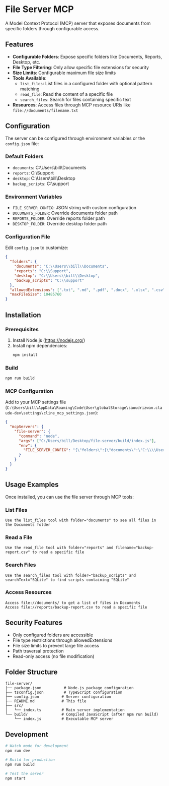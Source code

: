 # File Server MCP

A Model Context Protocol (MCP) server that exposes documents from specific folders through configurable access.

## Features

- **Configurable Folders**: Expose specific folders like Documents, Reports, Desktop, etc.
- **File Type Filtering**: Only allow specific file extensions for security
- **Size Limits**: Configurable maximum file size limits
- **Tools Available**:
  - `list_files`: List files in a configured folder with optional pattern matching
  - `read_file`: Read the content of a specific file
  - `search_files`: Search for files containing specific text
- **Resources**: Access files through MCP resource URIs like `file://documents/filename.txt`

## Configuration

The server can be configured through environment variables or the `config.json` file:

### Default Folders
- `documents`: C:\Users\bill\Documents
- `reports`: C:\Support  
- `desktop`: C:\Users\bill\Desktop
- `backup_scripts`: C:\support

### Environment Variables
- `FILE_SERVER_CONFIG`: JSON string with custom configuration
- `DOCUMENTS_FOLDER`: Override documents folder path
- `REPORTS_FOLDER`: Override reports folder path
- `DESKTOP_FOLDER`: Override desktop folder path

### Configuration File
Edit `config.json` to customize:
```json
{
  "folders": {
    "documents": "C:\\Users\\bill\\Documents",
    "reports": "C:\\Support",
    "desktop": "C:\\Users\\bill\\Desktop",
    "backup_scripts": "C:\\support"
  },
  "allowedExtensions": [".txt", ".md", ".pdf", ".docx", ".xlsx", ".csv", ".json", ".xml", ".log", ".ps1"],
  "maxFileSize": 10485760
}
```

## Installation

### Prerequisites
1. Install Node.js (https://nodejs.org/)
2. Install npm dependencies:
   ```bash
   npm install
   ```

### Build
```bash
npm run build
```

### MCP Configuration

Add to your MCP settings file (`C:\Users\bill\AppData\Roaming\Code\User\globalStorage\saoudrizwan.claude-dev\settings\cline_mcp_settings.json`):

```json
{
  "mcpServers": {
    "file-server": {
      "command": "node",
      "args": ["C:/Users/bill/Desktop/file-server/build/index.js"],
      "env": {
        "FILE_SERVER_CONFIG": "{\"folders\":{\"documents\":\"C:\\\\Users\\\\bill\\\\Documents\",\"reports\":\"C:\\\\Support\",\"desktop\":\"C:\\\\Users\\\\bill\\\\Desktop\",\"backup_scripts\":\"C:\\\\support\"}}"
      }
    }
  }
}
```

## Usage Examples

Once installed, you can use the file server through MCP tools:

### List Files
```
Use the list_files tool with folder="documents" to see all files in the Documents folder
```

### Read a File
```
Use the read_file tool with folder="reports" and filename="backup-report.csv" to read a specific file
```

### Search Files
```
Use the search_files tool with folder="backup_scripts" and searchText="SQLite" to find scripts containing "SQLite"
```

### Access Resources
```
Access file://documents/ to get a list of files in Documents
Access file://reports/backup-report.csv to read a specific file
```

## Security Features

- Only configured folders are accessible
- File type restrictions through allowedExtensions
- File size limits to prevent large file access
- Path traversal protection
- Read-only access (no file modification)

## Folder Structure

```
file-server/
├── package.json          # Node.js package configuration
├── tsconfig.json         # TypeScript configuration  
├── config.json          # Server configuration
├── README.md            # This file
├── src/
│   └── index.ts         # Main server implementation
└── build/               # Compiled JavaScript (after npm run build)
    └── index.js         # Executable MCP server
```

## Development

```bash
# Watch mode for development
npm run dev

# Build for production
npm run build

# Test the server
npm start
